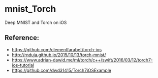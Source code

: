 # mnist_Torch
Deep MNIST and Torch on iOS

## Reference: 
* https://github.com/clementfarabet/torch-ios
* http://rnduja.github.io/2015/10/13/torch-mnist/
* https://www.adrian-dawid.me/ml/torch/c++/swift/2016/03/12/torch7-ios-tutorial
* https://github.com/dwd31415/Torch7iOSExample
